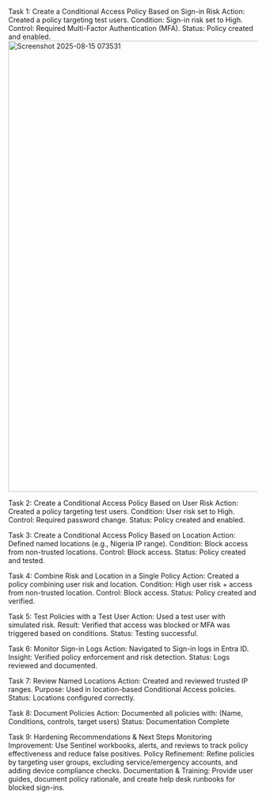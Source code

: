 Task 1: Create a Conditional Access Policy Based on Sign-in Risk
Action: Created a policy targeting test users.
Condition: Sign-in risk set to High.
Control: Required Multi-Factor Authentication (MFA).
Status: Policy created and enabled.
<img width="1910" height="910" alt="Screenshot 2025-08-15 073531" src="https://github.com/user-attachments/assets/f5b3c854-1ca9-450b-9a25-1bb46893c8de" />

Task 2: Create a Conditional Access Policy Based on User Risk
Action: Created a policy targeting test users.
Condition: User risk set to High.
Control: Required password change.
Status: Policy created and enabled.

Task 3: Create a Conditional Access Policy Based on Location
Action: Defined named locations (e.g., Nigeria IP range).
Condition: Block access from non-trusted locations.
Control: Block access.
Status: Policy created and tested.

Task 4: Combine Risk and Location in a Single Policy
Action: Created a policy combining user risk and location.
Condition: High user risk + access from non-trusted location.
Control: Block access.
Status: Policy created and verified.

Task 5: Test Policies with a Test User
Action: Used a test user with simulated risk.
Result: Verified that access was blocked or MFA was triggered based on conditions.
Status: Testing successful.

Task 6: Monitor Sign-in Logs
Action: Navigated to Sign-in logs in Entra ID.
Insight: Verified policy enforcement and risk detection.
Status: Logs reviewed and documented.

Task 7: Review Named Locations
Action: Created and reviewed trusted IP ranges.
Purpose: Used in location-based Conditional Access policies.
Status: Locations configured correctly.

Task 8: Document Policies
Action: Documented all policies with: (Name, Conditions, controls, target users)
Status: Documentation Complete

Task 9: Hardening Recommendations & Next Steps
Monitoring Improvement: Use Sentinel workbooks, alerts, and reviews to track policy effectiveness and reduce false positives.
Policy Refinement: Refine policies by targeting user groups, excluding service/emergency accounts, and adding device compliance checks.
Documentation & Training: Provide user guides, document policy rationale, and create help desk runbooks for blocked sign-ins.

